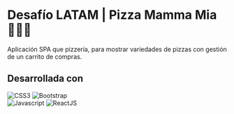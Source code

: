 # Desafío LATAM | Pizza Mamma Mia 👩🏽‍💻
Aplicación SPA que pizzería, para mostrar variedades de pizzas con gestión de un carrito de compras.

## Desarrollada con
![CSS3](https://img.shields.io/badge/CSS3-grey?style=for-the-badge&logo=css3)
![Bootstrap](https://img.shields.io/badge/Bootstrap-grey?style=for-the-badge&logo=bootstrap)  
![Javascript](https://img.shields.io/badge/Javascript-grey?style=for-the-badge&logo=javascript)
![ReactJS](https://img.shields.io/badge/ReactJS-grey?style=for-the-badge&logo=react)  
